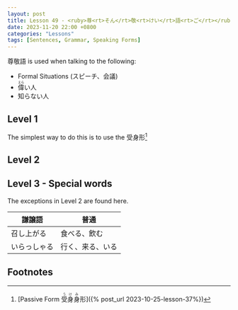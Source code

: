 ```yaml
--- 
layout: post 
title: Lesson 49 - <ruby>尊<rt>そん</rt>敬<rt>けい</rt>語<rt>ご</rt></ruby> Respectful Language
date: 2023-11-20 22:00 +0800 
categories: "Lessons"
tags: [Sentences, Grammar, Speaking Forms]
---
```


尊敬語 is used when talking to the following:
* Formal Situations (スピーチ、会議)
* <ruby>偉<rt>えら</rt></ruby>い人
*  知らない人

## Level 1
The simplest way to do this is to use the 受身形[^fn1]

## Level 2


## Level 3 - Special words
The exceptions in Level 2 are found here.

| 謙譲語 | 普通 |
| -- | -- |
| 召し上がる | 食べる、飲む |
| いらっしゃる | 行く、来る、いる |


## Footnotes
[^fn1]: [Passive Form <ruby>受身<rt>うけ</rt>身<rt>み</rt>形</ruby>]({% post_url 2023-10-25-lesson-37%})
